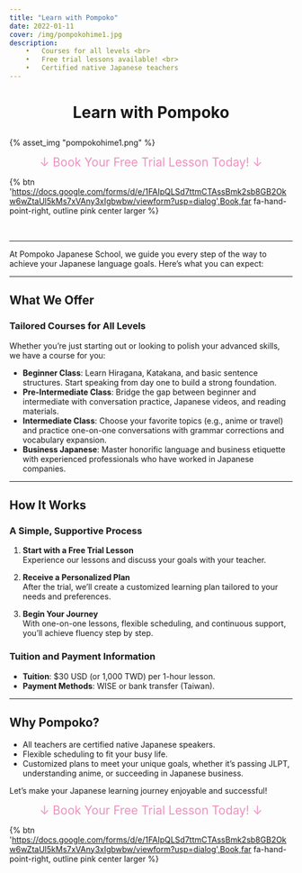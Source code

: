 ```yaml
---
title: "Learn with Pompoko"
date: 2022-01-11
cover: /img/pompokohime1.jpg
description: 	
    •	Courses for all levels <br>
    •	Free trial lessons available! <br>
    •	Certified native Japanese teachers 
---
```


<style>
  .custom-title {
    text-align: center;
  }
</style>

# <p class="custom-title">Learn with Pompoko</p>

{% asset_img "pompokohime1.png" %}

<p class="custom-title"><span style="font-size: 150%; color: #F08FC0; ">↓ Book Your Free Trial Lesson Today! ↓</span></p>

{% btn 'https://docs.google.com/forms/d/e/1FAIpQLSd7ttmCTAssBmk2sb8GB2Okw6wZtaUl5kMs7xVAny3xIgbwbw/viewform?usp=dialog',Book,far fa-hand-point-right, outline pink center larger %}

<br>

---

At Pompoko Japanese School, we guide you every step of the way to achieve your Japanese language goals. Here’s what you can expect:

---

## **What We Offer**

### Tailored Courses for All Levels
Whether you’re just starting out or looking to polish your advanced skills, we have a course for you:
- **Beginner Class**: Learn Hiragana, Katakana, and basic sentence structures. Start speaking from day one to build a strong foundation.
- **Pre-Intermediate Class**: Bridge the gap between beginner and intermediate with conversation practice, Japanese videos, and reading materials.
- **Intermediate Class**: Choose your favorite topics (e.g., anime or travel) and practice one-on-one conversations with grammar corrections and vocabulary expansion.
- **Business Japanese**: Master honorific language and business etiquette with experienced professionals who have worked in Japanese companies.

---

## **How It Works**

### A Simple, Supportive Process
1. **Start with a Free Trial Lesson**  
   Experience our lessons and discuss your goals with your teacher.

2. **Receive a Personalized Plan**  
   After the trial, we’ll create a customized learning plan tailored to your needs and preferences.

3. **Begin Your Journey**  
   With one-on-one lessons, flexible scheduling, and continuous support, you’ll achieve fluency step by step.

### Tuition and Payment Information
- **Tuition**: $30 USD (or 1,000 TWD) per 1-hour lesson.
- **Payment Methods**: WISE or bank transfer (Taiwan).

---

## **Why Pompoko?**

- All teachers are certified native Japanese speakers.  
- Flexible scheduling to fit your busy life.  
- Customized plans to meet your unique goals, whether it’s passing JLPT, understanding anime, or succeeding in Japanese business.  

Let’s make your Japanese learning journey enjoyable and successful!

<p class="custom-title"><span style="font-size: 150%; color: #F08FC0; ">↓ Book Your Free Trial Lesson Today! ↓</span></p>

{% btn 'https://docs.google.com/forms/d/e/1FAIpQLSd7ttmCTAssBmk2sb8GB2Okw6wZtaUl5kMs7xVAny3xIgbwbw/viewform?usp=dialog',Book,far fa-hand-point-right, outline pink center larger %}


